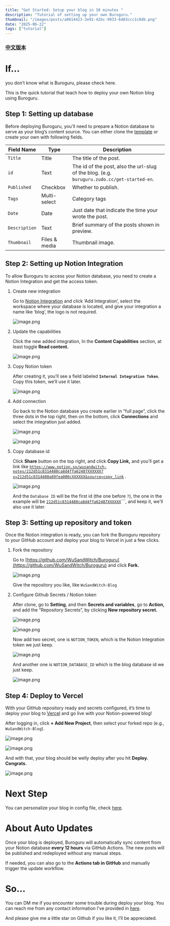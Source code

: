 ```yaml
---
title: "Get Started: Setup your blog in 10 minutes "
description: "Tutorial of setting up your own Buroguru."
thumbnail: "/images/posts/a0814423-3e91-42bc-9933-6483ccc1c8db.png"
date: "2025-06-22"
tags: ["tutorial"]
---
```


### [中文版本](https://buroguru.zudo.cc/posts/get-started-zh)


# If…


you don’t know what is Buroguru, please check here.


This is the quick tutorial that teach how to deploy your own Notion blog using Buroguru.


## Step 1: Setting up database


Before deploying Buroguru, you'll need to prepare a Notion database to serve as your blog’s content source. You can either clone the [template](/21ad51c831448068b621f3b5def5dd2d) or create your own with following fields.


| Field Name    | Type          | Description                                                                                 |
| ------------- | ------------- | ------------------------------------------------------------------------------------------- |
| `Title`       | Title         | The title of the post.                                                                      |
| `id`          | Text          | The id of the post, also the url-slug of the blog. (e.g. `buruguru.zudo.cc/get-started-en`. |
| `Published`   | Checkbox      | Whether to publish.                                                                         |
| `Tags`        | Multi-select  | Category tags                                                                               |
| `Date`        | Date          | Just date that indicate the time your wrote the post.                                       |
| `Description` | Text          | Brief summary of the posts shown in preview.                                                |
| `Thumbnail`   | Files & media | Thumbnail image.                                                                            |


## Step 2: Setting up Notion Integration


To allow Buroguru to access your Notion database, you need to create a Notion Integration and get the access token.

1. Create new integration

	Go to [Notion Integration](https://www.notion.so/profile/integrations) and click ‘Add Integration’, select the workspace where your database is located, and give your integration a name like ‘blog’, the logo is not required.


	![image.png](/images/posts/69b705cf-3f4c-49e0-a065-41144bdd24bd.png)

2. Update the capabilities

	Click the new added integration, In the **Content Capabilities** section, at least toggle **Read content.**


	![image.png](/images/posts/9dc71233-7730-49f9-a7d4-b5681bd28b7f.png)

3. Copy Notion token

	After creating it, you’ll see a field labeled **`Internal Integration Token`**. Copy this token, we’ll use it later.


	![image.png](/images/posts/396612b9-1f65-49b6-93dd-fdd0f168f4ac.png)

4. Add connection

	Go back to the Notion database you create earlier in “full page”, click the three dots in the top right, then on the bottom, click **Connections** and select the integration just added.


	![image.png](/images/posts/defc1db6-e827-4e98-8d14-31e70e03b1fc.png)


	![image.png](/images/posts/c5f408ec-3d66-43d2-87cb-2c90eb5f280d.png)

5. Copy database id

	Click **Share** button on the top right, and click **Copy Link,** and you’ll get a link like [`https://www.notion.so/wusandwitch-notes/212d51c8314480ca8d4ffa62487XXXXXX?v=212d51c8314480a89fea000cXXXXXX&source=copy_link`](https://www.notion.so/wusandwitch-notes/212d51c8314480ca8d4ffa624873e734?v=212d51c8314480a89fea000c43f4e73f) .


	![image.png](/images/posts/1ad98bf6-a396-4e26-9277-87dcb506ca5f.png)


	And the `Database ID` will be the first id (the one before `?`), the one in the example will be  [`212d51c8314480ca8d4ffa62487XXXXXX`](https://www.notion.so/wusandwitch-notes/212d51c8314480ca8d4ffa624873e734?v=212d51c8314480a89fea000c43f4e73f)```, and keep it, we'll also use it later.


## Step 3: Setting up repository and token


Once the Notion integration is ready, you can fork the Buroguru repository to your GitHub account and deploy your blog to Vercel in just a few clicks.

1. Fork the repository

	Go to [https://github.com/WuSandWitch/Buroguru](https://github.com/WuSandWitch/Buroguru) and click **Fork.**


	![image.png](/images/posts/0958db72-8d9c-413e-abfb-70e85f873424.png)


	Give the repository you like, like `WuSandWitch-Blog`

2. Configure Github Secrets /  Notion token

	After clone, go to **Setting**, and then **Secrets and variables**, go to **Action,** and add the “Repository Secrets”, by clicking **New repository secret.**


	![image.png](/images/posts/7a85de18-6586-4090-b630-f00ac96fe720.png)


	![image.png](/images/posts/6cd7480c-36f4-4dad-a21c-afdc2ff42690.png)


	Now add two secret, one is `NOTION_TOKEN`, which is the Notion Integration token we just keep.


	![image.png](/images/posts/3b0ba9da-ba25-4e6c-b71d-e4cd71845eaf.png)


	And another one is `NOTION_DATABASE_ID` which is the blog database id we just keep.


	![image.png](/images/posts/6b33bc50-0de6-4290-b6c1-4735d1e70067.png)


## Step 4: Deploy to Vercel


With your GitHub repository ready and secrets configured, it’s time to deploy your blog to [Vercel](https://vercel.com/) and go live with your Notion-powered blog!


After logging in, click **+ Add New Project**, then select your forked repo (e.g., `WuSandWitch-Blog`).


![image.png](/images/posts/c03c80d0-0b3d-44db-91c4-3e8739e932b3.png)


![image.png](/images/posts/e6652882-18a4-45d4-88e4-28b4aece47f9.png)


And with that, your blog should be welly deploy after you hit **Deploy. Congrats.**


![image.png](/images/posts/0360f2af-432a-4eea-aae1-36d858578935.png)


# Next Step


You can personalize your blog in config file, check [here](https://buroguru.zudo.cc/posts/config-guide-en).


# About Auto Updates


Once your blog is deployed, Buroguru will automatically sync content from your Notion database **every 12 hours** via GitHub Actions. The new posts will be published and redeployed without any manual steps.


If needed, you can also go to the **Actions tab in GitHub** and manually trigger the update workflow.


# So…


You can DM me if you encounter some trouble during deploy your blog. You can reach me from any contact information I’ve provided in [here](https://wusandwitch.zudo.cc/).


And please give me a little star on Github if you like it, I’ll be appreciated.

